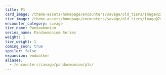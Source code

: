 ```yaml
---
title: P1
card_image: /theme-assets/homepage/encounters/savage/old_tiers/Image@2x.png
tier_image: /theme-assets/homepage/encounters/savage/old_tiers/Image@2x.png
encounter_category: savage
tier_name: Pandaemonium
series_name: Pandaemonium Series
weight: 1
tier_weight: 1
coming_soon: true
spoiler: false
expansion: endwalker
aliases:
  - /encounters/savage/pandaemonium/p1s/
---
```

